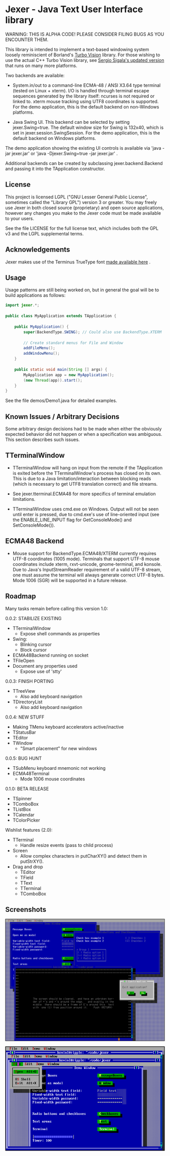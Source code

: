 Jexer - Java Text User Interface library
========================================

WARNING: THIS IS ALPHA CODE!  PLEASE CONSIDER FILING BUGS AS YOU
ENCOUNTER THEM.

This library is intended to implement a text-based windowing system
loosely reminiscient of Borland's [Turbo
Vision](http://en.wikipedia.org/wiki/Turbo_Vision) library.  For those
wishing to use the actual C++ Turbo Vision library, see [Sergio
Sigala's updated version](http://tvision.sourceforge.net/) that runs
on many more platforms.

Two backends are available:

* System.in/out to a command-line ECMA-48 / ANSI X3.64 type terminal
  (tested on Linux + xterm).  I/O is handled through terminal escape
  sequences generated by the library itself: ncurses is not required
  or linked to.  xterm mouse tracking using UTF8 coordinates is
  supported.  For the demo application, this is the default backend on
  non-Windows platforms.

* Java Swing UI.  This backend can be selected by setting
  jexer.Swing=true.  The default window size for Swing is 132x40,
  which is set in jexer.session.SwingSession.  For the demo
  application, this is the default backend on Windows platforms.

The demo application showing the existing UI controls is available via
'java -jar jexer.jar' or 'java -Djexer.Swing=true -jar jexer.jar' .

Additional backends can be created by subclassing
jexer.backend.Backend and passing it into the TApplication
constructor.



License
-------

This project is licensed LGPL ("GNU Lesser General Public License",
sometimes called the "Library GPL") version 3 or greater.  You may
freely use Jexer in both closed source (proprietary) and open source
applications, however any changes you make to the Jexer code must be
made available to your users.

See the file LICENSE for the full license text, which includes both
the GPL v3 and the LGPL supplemental terms.



Acknowledgements
----------------

Jexer makes use of the Terminus TrueType font [made available
here](http://files.ax86.net/terminus-ttf/) .



Usage
-----

Usage patterns are still being worked on, but in general the goal will
be to build applications as follows:

```Java
import jexer.*;

public class MyApplication extends TApplication {

    public MyApplication() {
        super(BackendType.SWING); // Could also use BackendType.XTERM

        // Create standard menus for File and Window
        addFileMenu();
        addWindowMenu();
    }

    public static void main(String [] args) {
        MyApplication app = new MyApplication();
        (new Thread(app)).start();
    }
}
```

See the file demos/Demo1.java for detailed examples.



Known Issues / Arbitrary Decisions
----------------------------------

Some arbitrary design decisions had to be made when either the
obviously expected behavior did not happen or when a specification was
ambiguous.  This section describes such issues.

  TTerminalWindow
  ---------------

  - TTerminalWindow will hang on input from the remote if the
    TApplication is exited before the TTerminalWindow's process has
    closed on its own.  This is due to a Java limitation/interaction
    between blocking reads (which is necessary to get UTF8 translation
    correct) and file streams.

  - See jexer.tterminal.ECMA48 for more specifics of terminal
    emulation limitations.

  - TTerminalWindow uses cmd.exe on Windows.  Output will not be seen
    until enter is pressed, due to cmd.exe's use of line-oriented
    input (see the ENABLE_LINE_INPUT flag for GetConsoleMode() and
    SetConsoleMode()).

  ECMA48 Backend
  --------------
  
  - Mouse support for BackendType.ECMA48/XTERM currently requires UTF-8 
    coordinates (1005 mode).  Terminals that support UTF-8 mouse coordinates
    include xterm, rxvt-unicode, gnome-terminal, and konsole.  Due to Java's
    InputStreamReader requirement of a valid UTF-8 stream, one must assume
    the terminal will always generate correct UTF-8 bytes.  Mode 1006 (SGR)
    will be supported in a future release.



Roadmap
-------

Many tasks remain before calling this version 1.0:

0.0.2: STABILIZE EXISTING

- TTerminalWindow
  - Expose shell commands as properties
- Swing:
  - Blinking cursor
  - Block cursor
- ECMA48Backend running on socket
- TFileOpen
- Document any properties used
  - Expose use of 'stty'

0.0.3: FINISH PORTING

- TTreeView
  - Also add keyboard navigation
- TDirectoryList
  - Also add keyboard navigation

0.0.4: NEW STUFF

- Making TMenu keyboard accelerators active/inactive
- TStatusBar
- TEditor
- TWindow
  - "Smart placement" for new windows

0.0.5: BUG HUNT

- TSubMenu keyboard mnemonic not working
- ECMA48Terminal
  - Mode 1006 mouse coordinates

0.1.0: BETA RELEASE

- TSpinner
- TComboBox
- TListBox
- TCalendar
- TColorPicker

Wishlist features (2.0):

- TTerminal
  - Handle resize events (pass to child process)
- Screen
  - Allow complex characters in putCharXY() and detect them in putStrXY().
- Drag and drop
  - TEditor
  - TField
  - TText
  - TTerminal
  - TComboBox


Screenshots
-----------

![Several Windows Open Including A Terminal](/screenshots/screenshot1.png?raw=true "Several Windows Open Including A Terminal")

![Yo Dawg...](/screenshots/yodawg.png?raw=true "Yo Dawg, I heard you like text windowing systems, so I ran a text windowing system inside your text windowing system so you can have a terminal in your terminal.")

